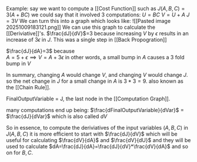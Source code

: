 Example:
say we want to compute a [[Cost Function]] such as
$J(A,B,C) =3(A+BC)$
we could say that it involved 3 computations:
$U=BC$
$V=U+A$
$J=3V$
We can turn this into a graph which looks like:
![[Pasted image 20251009183121.png]]
We can use this graph to calculate the [[Deriviative]]'s.
$\frac{dJ}{dV}$=3 because increasing $V$ by $\epsilon$ results in an increase of $3\epsilon$ in $J$. This was a single step in [[Back Propogration]]

$\frac{dJ}{dA}=3$ because  
$A=5+\epsilon \implies V=A+3\epsilon$ 
in other words, a small bump in $A$ causes a 3 fold bump in $V$

In summary, changing $A$ would change $V$, and changing $V$ would change $J$. so the net change in $J$ for a small change in $A$ is $3*3=9$. also known as the [[Chain Rule]].

FinalOutputVariable = J, the last node in the [[Computation Graph]].

many computations end up being:
$\frac{dFinalOutputVariable}{dVar}$ = $\frac{dJ}{dVar}$
which is also called $dV$


So in essence, to compute the deriviatives of the input variables $(A,B,C)$ in $J(A,B,C)$ it is more efficient to start with $\frac{dJ}{dV}$ which will be useful for calculating $\frac{dV}{dA}$ and $\frac{dV}{dU}$ and they will be used to calculate $dA=\frac{dJ}{dA}=\frac{dJ}{dV}*\frac{dV}{dA}$ and so on for $B,C$.